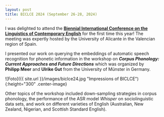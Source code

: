 ```yaml
---
layout: post
title: BICLCE 2024 (September 26-28, 2024)
---
```


I was delighted to attend the <a href="https://web.ua.es/es/biclce2024/presentacion.html" target="_blank" rel="noopener"><strong>Biennial International Conference on the Linguistics of Contemporary English</strong></a> for the first time this year! The meeting was expertly hosted by the University of Alicante in the Valencian region of Spain.

I presented our work on querying the embeddings of automatic speech recognition for phonetic information in the workshop on <i><strong>Corpus Phonology: Current Approaches and Future Directions</strong></i> which was organized by <strong>Philipp Meer</strong> and <strong>Ulrike Gut</strong> from the University of Münster in Germany.

![Foto]({{ site.url }}/images/biclce24.jpg "Impressions of BICLCE"){:height="300" .center-image}

Other topics of the workshop included down-sampling strategies in corpus phonology, the performance of the ASR model <i>Whisper</i> on sociolinguistic data sets, and work on different varieties of English (Australian, New Zealand, Nigerian, and Scottish Standard English).
